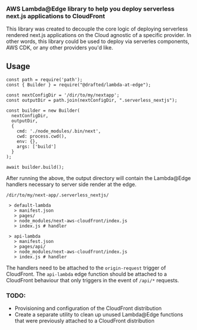 ### AWS Lambda@Edge library to help you deploy serverless next.js applications to CloudFront

This library was created to decouple the core logic of deploying serverless rendered next.js applications on the Cloud agnostic of a specific provider. In other words, this library could be used to deploy via serverles components, AWS CDK, or any other providers you'd like.

## Usage

```
const path = require('path');
const { Builder } = require("@drafted/lambda-at-edge");

const nextConfigDir = '/dir/to/my/nextapp';
const outputDir = path.join(nextConfigDir, ".serverless_nextjs");

const builder = new Builder(
  nextConfigDir,
  outputDir,
  {
    cmd: './node_modules/.bin/next',
    cwd: process.cwd(),
    env: {},
    args: ['build']
  }
);

await builder.build();
```

After running the above, the output directory will contain the Lambda@Edge handlers necessary to server side render at the edge.

```
/dir/to/my/next-app/.serverless_nextjs/

 > default-lambda
   > manifest.json
   > pages/
   > node_modules/next-aws-cloudfront/index.js
   > index.js # handler

 > api-lambda
   > manifest.json
   > pages/api/
   > node_modules/next-aws-cloudfront/index.js
   > index.js # handler
```

The handlers need to be attached to the `origin-request` trigger of CloudFront. The `api-lambda` edge function should be attached to a CloudFront behaviour that only triggers in the event of `/api/*` requests.

### TODO:

- Provisioning and configuration of the CloudFront distribution
- Create a separate utility to clean up unused Lambda@Edge functions that were previously attached to a CloudFront distribution
